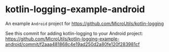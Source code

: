# kotlin-logging-example-android

An example `Android` project for https://github.com/MicroUtils/kotlin-logging

See this commit for adding kotlin-logging to your Android project: https://github.com/MicroUtils/kotlin-logging-example-android/commit/f2aaa481868c4e19ad250d2a80fe120f283981cf
